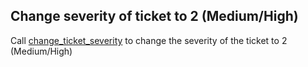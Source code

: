 ## Change severity of ticket to 2 (Medium/High)

Call [change_ticket_severity](change_ticket_severity.md) to change the severity of the ticket to 2 (Medium/High)
